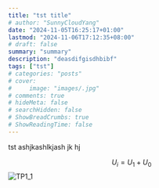 ```yaml
---
title: "tst title"
# author: "SunnyCloudYang"
date: "2024-11-05T16:25:17+01:00"
lastmod: "2024-11-06T17:12:35+08:00"
# draft: false
summary: "summary"
description: "deasdifgisdhbibf"
tags: ["tst"]
# categories: "posts"
# cover:
#     image: "images/.jpg"
# comments: true
# hideMeta: false
# searchHidden: false
# ShowBreadCrumbs: true
# ShowReadingTime: false
---
```


tst ashjkashlkjash jk hj

$$
U_i = U_1 + U_0
$$
![TP1_1](/img/Problem_inverse/TP1/TP1_1.png)

